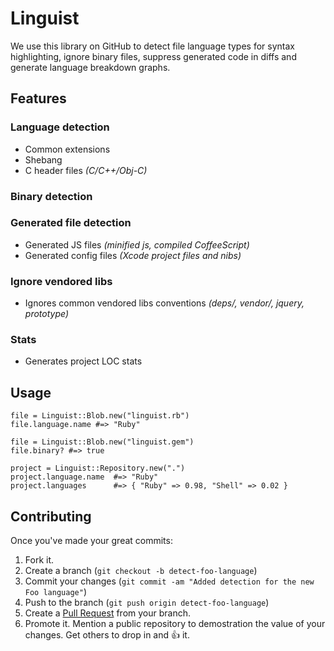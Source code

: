 Linguist
========

We use this library on GitHub to detect file language types for syntax highlighting, ignore binary files, suppress generated code in diffs and generate language breakdown graphs.

Features
--------

### Language detection

* Common extensions
* Shebang
* C header files *(C/C++/Obj-C)*

### Binary detection

### Generated file detection

* Generated JS files *(minified js, compiled CoffeeScript)*
* Generated config files *(Xcode project files and nibs)*

### Ignore vendored libs

* Ignores common vendored libs conventions *(deps/, vendor/, jquery, prototype)*

### Stats

* Generates project LOC stats

Usage
-----

    file = Linguist::Blob.new("linguist.rb")
    file.language.name #=> "Ruby"

    file = Linguist::Blob.new("linguist.gem")
    file.binary? #=> true

    project = Linguist::Repository.new(".")
    project.language.name  #=> "Ruby"
    project.languages      #=> { "Ruby" => 0.98, "Shell" => 0.02 }


Contributing
------------

Once you've made your great commits:

1. Fork it.
2. Create a branch (`git checkout -b detect-foo-language`)
3. Commit your changes (`git commit -am "Added detection for the new Foo language"`)
4. Push to the branch (`git push origin detect-foo-language`)
5. Create a [Pull Request](http://help.github.com/pull-requests/) from your branch.
6. Promote it. Mention a public repository to demostration the value of your changes. Get others to drop in and :+1: it.
